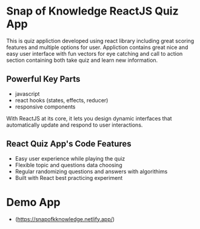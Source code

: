
# Snap of Knowledge ReactJS Quiz App
This is quiz appliction developed using react library including great scoring features and multiple options for user.
Appliction contains great nice and easy user interface with fun vectors for eye catching and call to action section containing both take quiz and learn new information.

## Powerful Key Parts 
- javascript
- react hooks (states, effects, reducer)
- responsive components 

With ReactJS at its core, it lets you design dynamic interfaces that automatically update and respond to user interactions.

## React Quiz App's Code Features
- Easy user experience while playing the quiz
- Flexible topic and questions data choosing
- Regular randomizing questions and answers with algorithims
- Built with React best practicing experiment

# Demo App
- (https://snapofkknowledge.netlify.app/)

 
 
